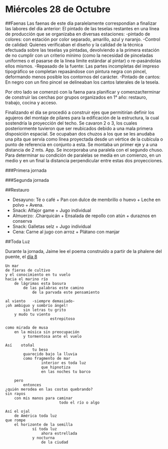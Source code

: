 # Miércoles 28 de Octubre

##Faenas
Las faenas de este día paralelamente correspondían a finalizar las labores del día anterior:
El pintado de las teselas restantes en una línea de producción que se organizaba en diversas estaciones:
-pintado de colores:
con estación por color separado, amarillo, azul y naranjo.
-Control de calidad:
Quienes verificaban el diseño y la calidad de la técnica efectuada sobre las teselas ya pintadas, devolviendo a la primera estación de no cumplir con un criterio mínimo (como la necesidad de pinceladas uniformes o el pasarse de la línea límite estándar al pintar) o re-pasándolas ellos mismos.
-Repasado de la fuente:
Las partes incompletas del impreso tipográfico se completan repasándose con pintura negra con pincel, deformando menos posible los contornos del carácter.
-Pintado de cantos:
En negro con un fino pincel se delineaban los cantos laterales de la tesela.

Por otro lado se comenzó con la faena para planificar y comenzar/terminar de construir las cerchas por grupos organizados en 1° año: restauro, trabajo, cocina y acceso.

Finalizando el día se procedió a construir ejes que permitirían definir los agujeros del montaje de pilares para la edificación de la estructura, la cual sostendría la proyección del techo. Se cavaron 2 o 3, los cuales posteriormente tuvieron que ser reubicados debido a una mala primera disposición espacial. Se ocupaban dos chuzos a los que se les anudaba una pita que servía como línea proyectada desde un vértice de la cubícula o punto de referencia en conjunto a esta. Se montaba un primer eje y a una distancia de 2 mts. App. Se incorporaba una paralela con el segundo chuso. Para determinar su condición de paralelas se medía en un comienzo, en un medio y en un final la distancia perpendicular entre estas dos proyecciones.



###Primera jornada

###Segunda jornada

##Restauro

- Desayuno: Té o café + Pan con dulce de membrillo o huevo + Leche en polvo + Avena.
- Snack: Alfajor game + Jugo individual
- Almuerzo: .Charquicán + Ensalada de repollo con atún + duraznos en conserva
- Snack: Galletas selz + Jugo individual
- Cena: Carne al jugo con arroz + Plátano con manjar

##Toda Luz

Durante la jornada, Jaime lee el poema construido a partir de la phalene del puente, el [día 8](dia_08.md)

    Un mar
    de fieras de cultivo
    y el conocimiento en tu vuelo
    hacia el marino río
        de lágrimas esta basura
            de las palabras este camino
                de la parvada este pensamiento

    al viento   -siempre demasiado-
    ¡oh ambiguo y sombrío ángel!
            sin letras tu grito
        y mudo tu viento
                        estrepitoso
                        
    como mirada de musa
        en la música sin preocupación
            y tormentosa ante el vuelo

    Así    otoñal
                tu beso
            guarecido bajo la lluvia
            como fragmento de mar
                    interior es toda luz
                    que hipnotiza
                    en las noches tu barco

        pero
            entonces
    ¿quién merodea en las costas quebrando?
    sin rayos
        con mis manos para caminar
                            todo el río o algo

    Así el ojal
        de América toda luz
    que rompe
        el horizonte de la semilla
                sí toda luz
                    ahora estrellada
                y nocturna
                    de la ciudad

